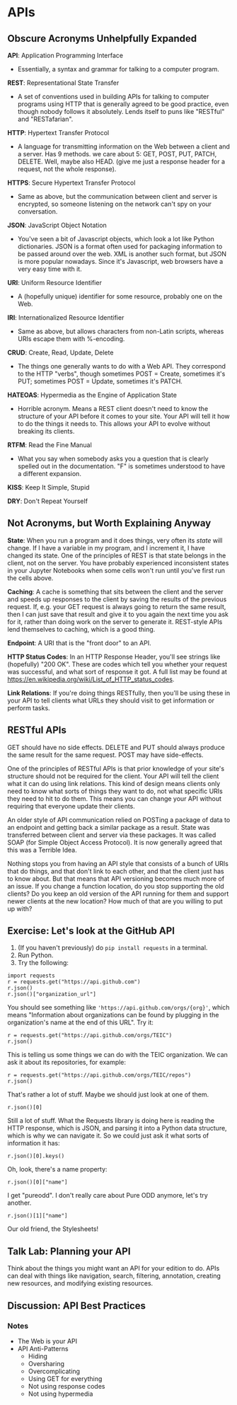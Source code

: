 # APIs

## Obscure Acronyms Unhelpfully Expanded

**API**: Application Programming Interface
 * Essentially, a syntax and grammar for talking to a computer program.

**REST**: Representational State Transfer
 * A set of conventions used in building APIs for talking to computer programs using HTTP that is generally agreed to be good practice, even though nobody follows it absolutely. Lends itself to puns like "RESTful" and "RESTafarian".

**HTTP**: Hypertext Transfer Protocol
 * A language for transmitting information on the Web between a client and a server. Has 9 methods. we care about 5: GET, POST, PUT, PATCH, DELETE. Well, maybe also HEAD. (give me just a response header for a request, not the whole response).

**HTTPS**: Secure Hypertext Transfer Protocol
 * Same as above, but the communication between client and server is encrypted, so someone listening on the network can't spy on your conversation.

**JSON**: JavaScript Object Notation
  * You've seen a bit of Javascript objects, which look a lot like Python dictionaries. JSON is a format often used for packaging information to be passed around over the web. XML is another such format, but JSON is more popular nowadays. Since it's Javascript, web browsers have a very easy time with it.

**URI**: Uniform Resource Identifier
 * A (hopefully unique) identifier for some resource, probably one on the Web.

**IRI**: Internationalized Resource Identifier
 * Same as above, but allows characters from non-Latin scripts, whereas URIs escape them with %-encoding.

**CRUD**: Create, Read, Update, Delete
 * The things one generally wants to do with a Web API. They correspond to the HTTP "verbs", though sometimes POST = Create, sometimes it's PUT; sometimes POST = Update, sometimes it's PATCH.

**HATEOAS**: Hypermedia as the Engine of Application State
 * Horrible acronym. Means a REST client doesn't need to know the structure of your API before it comes to your site. Your API will tell it how to do the things it needs to. This allows your API to evolve without breaking its clients.

**RTFM**: Read the Fine Manual
 * What you say when somebody asks you a question that is clearly spelled out in the documentation. "F" is sometimes understood to have a different expansion.

**KISS**: Keep It Simple, Stupid

**DRY**: Don't Repeat Yourself

## Not Acronyms, but Worth Explaining Anyway

**State**: When you run a program and it does things, very often its *state* will change. If I have a variable in my program, and I increment it, I have changed its state. One of the principles of REST is that state belongs in the client, not on the server. You have probably experienced inconsistent states in your Jupyter Notebooks when some cells won't run until you've first run the cells above.

**Caching**: A cache is something that sits between the client and the server and speeds up responses to the client by saving the results of the previous request. If, e.g. your GET request is always going to return the same result, then I can just save that result and give it to you again the next time you ask for it, rather than doing work on the server to generate it. REST-style APIs lend themselves to caching, which is a good thing.

**Endpoint**: A URI that is the "front door" to an API.

**HTTP Status Codes**: In an HTTP Response Header, you'll see strings like (hopefully) "200 OK". These are codes which tell you whether your request was successful, and what sort of response it got. A full list may be found at <https://en.wikipedia.org/wiki/List_of_HTTP_status_codes>.

**Link Relations**: If you're doing things RESTfully, then you'll be using these in your API to tell clients what URLs they should visit to get information or perform tasks.

## RESTful APIs

GET should have no side effects. DELETE and PUT should always produce the same result for the same request. POST may have side-effects.

One of the principles of RESTful APIs is that prior knowledge of your site's structure should not be required for the client. Your API will tell the client what it can do using link relations. This kind of design means clients only need to know what sorts of things they want to do, not what specific URIs they need to hit to do them. This means you can change your API without requiring that everyone update their clients.

An older style of API communication relied on POSTing a package of data to an endpoint and getting back a similar package as a result. State was transferred between client and server via these packages.  It was called SOAP (for Simple Object Access Protocol). It is now generally agreed that this was a Terrible Idea.

Nothing stops you from having an API style that consists of a bunch of URIs that do things, and that don't link to each other, and that the client just has to know about. But that means that API versioning becomes much more of an issue. If you change a function location, do you stop supporting the old clients? Do you keep an old version of the API running for them and support newer clients at the new location? How much of that are you willing to put up with?

## Exercise: Let's look at the GitHub API

1. (If you haven't previously) do `pip install requests` in a terminal.
1. Run Python.
1. Try the following:

```
import requests
r = requests.get("https://api.github.com")
r.json()
r.json()["organization_url"]
```

You should see something like `'https://api.github.com/orgs/{org}'`, which means "Information about organizations can be found by plugging in the organization's name at the end of this URL". Try it:

```
r = requests.get("https://api.github.com/orgs/TEIC")
r.json()
```

This is telling us some things we can do with the TEIC organization. We can ask it about its repositories, for example:

```
r = requests.get("https://api.github.com/orgs/TEIC/repos")
r.json()
```

That's rather a lot of stuff. Maybe we should just look at one of them.

```
r.json()[0]
```

Still a lot of stuff. What the Requests library is doing here is reading the HTTP response, which is JSON, and parsing it into a Python data structure, which is why we can navigate it. So we could just ask it what sorts of information it has:

```
r.json()[0].keys()
```

Oh, look, there's a name property:

```
r.json()[0]["name"]
```

I get "pureodd". I don't really care about Pure ODD anymore, let's try another.

```
r.json()[1]["name"]
```
Our old friend, the Stylesheets!

## Talk Lab: Planning your API

Think about the things you might want an API for your edition to do. APIs can deal with things like navigation, search, filtering, annotation, creating new resources, and modifying existing resources.

## Discussion: API Best Practices

### Notes
 * The Web is your API
 * API Anti-Patterns
   * Hiding
   * Oversharing
   * Overcomplicating
   * Using GET for everything
   * Not using response codes
   * Not using hypermedia
